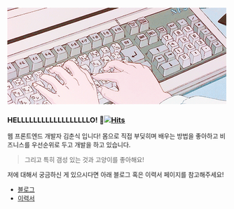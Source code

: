 ![hero](https://github.com/BangChunDeok/BangChunDeok/blob/master/IMAGES/hero2.gif)

### HELLLLLLLLLLLLLLLLLLO! 🤪[![Hits](https://hits.seeyoufarm.com/api/count/incr/badge.svg?url=https%3A%2F%2Fgithub.com%2FBangChunDeok)](https://hits.seeyoufarm.com)
웹 프론트엔드 개발자 김춘식 입니다! 몸으로 직접 부딪히며 배우는 방법을 좋아하고 비즈니스를 우선순위로 두고 개발을 하고 있습니다.

> 그리고 특히 갬성 있는 것과 고양이를 좋아해요! 


저에 대해서 궁금하신 게 있으시다면 아래 블로그 혹은 이력서 페이지를 참고해주세요!
* [블로그](https://kimchunsick.me/)
* [이력서](https://kimchunsick.me/resume/)

